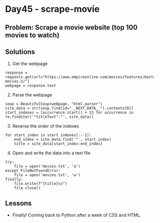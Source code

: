 # Day45 - scrape-movie
## Problem: Scrape a movie website (top 100 movies to watch)
## Solutions
1. Get the webpage
```
response = requests.get(url="https://www.empireonline.com/movies/features/best-movies-2/")
webpage = response.text
```

2. Parse the webpage
```
soup = BeautifulSoup(webpage, "html.parser")
site_data = str(soup.find(id="__NEXT_DATA__").contents[0])
start_indexes = [occurrence.start() + 13 for occurrence in re.finditer('"titleText":"', site_data)]
```
3. Reverse the order of the indexes
```
for start_index in start_indexes[::-1]:
    end_index = site_data.find('"', start_index)
    title = site_data[start_index:end_index]
```
4. Open and write the data into a text file
```
try:
    file = open('movies.txt', 'a')
except FileNotFoundError:
    file = open('movies.txt', 'w')
finally:
    file.write(f"{title}\n")
    file.close()
```

## Lessons
- Finally! Coming back to Python after a week of CSS and HTML.
